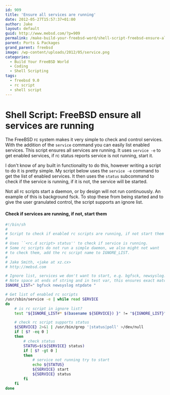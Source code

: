 ```yaml
---
id: 909
title: 'Ensure all services are running'
date: 2012-05-27T15:57:37+01:00
author: Jake
layout: default
guid: http://www.mebsd.com/?p=909
permalink: /make-build-your-freebsd-word/shell-script-freebsd-ensure-all-services-are-running.html
parent: Ports & Packages
grand_parent: freebsd
image: /wp-content/uploads/2012/05/service.png
categories:
  - Build Your FreeBSD World
  - Coding
  - Shell Scripting
tags:
  - freebsd 9.0
  - rc script
  - shell script
---
```

# Shell Script: FreeBSD ensure all services are running

The FreeBSD rc system makes it very simple to check and control services. With the addition of the `service` command you can easily list enabled services. This script ensures all services are running. It uses `service -e` to get enabled services, if rc status reports service is not running, start it.

I don't know of any built in functionality to do this, however writing a script to do it is pretty simple. My script below uses the `service -e` command to get the list of enabled services. It then uses the `status` subcommand to check if the service is running, if it is not, the service will be started.

Not all rc scripts start a daemon, or by design will not run continuously. An example of this is background fsck. To stop these from being started and to give the user granulated control, the script supports an ignore list.

#### Check if services are running, if not, start them

```sh
#!/bin/sh
#
# Script to check if enabled rc scripts are running, if not start them
#
# Uses ``<rc.d script> status'' to check if service is running.
# Some rc scripts do not run a simple daemon, we also might not want
# to check them, add the rc script name to IGNORE_LIST.
#
# Jake Smith, <jake at xz.cx>
# http://mebsd.com

# Ignore list, services we don't want to start, e.g. bgfsck, newsyslog.
# Note space at ends of string and in test var, this ensures exact matches.
IGNORE_LIST=" bgfsck newsyslog ntpdate "

# Get list of enabled rc scripts
/usr/sbin/service -e | while read SERVICE
do
    # is rc script in ignore list?
    test "${IGNORE_LIST#* $(basename ${SERVICE}) }" != "${IGNORE_LIST}" && continue

    # check rc script supports status
    ${SERVICE} 2>&1 | /usr/bin/grep '|status|poll' >/dev/null
    if [ $? -eq 0 ]
    then
        # check status
        STATUS=$(${SERVICE} status)
        if [ $? -gt 0 ]
        then
            # service not running try to start
            echo ${STATUS}
            ${SERVICE} start
            ${SERVICE} status
        fi
    fi
done
```